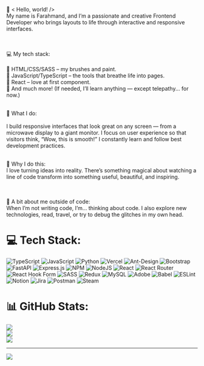 👋 < Hello, world! /><br>My name is Farahmand, and I’m a passionate and creative Frontend Developer who brings layouts to life through interactive and responsive interfaces.

<br><br>💻 My tech stack:<br><br>
🔹 HTML/CSS/SASS – my brushes and paint.<br>
🔹 JavaScript/TypeScript – the tools that breathe life into pages.<br>
🔹 React – love at first component.<br>
🔹 And much more! (If needed, I’ll learn anything — except telepathy... for now.)<br>

<br>🎨 What I do:<br><br>
I build responsive interfaces that look great on any screen — from a microwave display to a giant monitor.
I focus on user experience so that visitors think, “Wow, this is smooth!”
I constantly learn and follow best development practices.

<br>🌟 Why I do this:<br>
I love turning ideas into reality. There’s something magical about watching a line of code transform into something useful, beautiful, and inspiring.

<br><br>🌈 A bit about me outside of code:<br>
When I’m not writing code, I’m… thinking about code. I also explore new technologies, read, travel, or try to debug the glitches in my own head.


# 💻 Tech Stack:
![TypeScript](https://img.shields.io/badge/typescript-%23007ACC.svg?style=for-the-badge&logo=typescript&logoColor=white) ![JavaScript](https://img.shields.io/badge/javascript-%23323330.svg?style=for-the-badge&logo=javascript&logoColor=%23F7DF1E) ![Python](https://img.shields.io/badge/python-3670A0?style=for-the-badge&logo=python&logoColor=ffdd54) ![Vercel](https://img.shields.io/badge/vercel-%23000000.svg?style=for-the-badge&logo=vercel&logoColor=white) ![Ant-Design](https://img.shields.io/badge/-AntDesign-%230170FE?style=for-the-badge&logo=ant-design&logoColor=white) ![Bootstrap](https://img.shields.io/badge/bootstrap-%238511FA.svg?style=for-the-badge&logo=bootstrap&logoColor=white) ![FastAPI](https://img.shields.io/badge/FastAPI-005571?style=for-the-badge&logo=fastapi) ![Express.js](https://img.shields.io/badge/express.js-%23404d59.svg?style=for-the-badge&logo=express&logoColor=%2361DAFB) ![NPM](https://img.shields.io/badge/NPM-%23CB3837.svg?style=for-the-badge&logo=npm&logoColor=white) ![NodeJS](https://img.shields.io/badge/node.js-6DA55F?style=for-the-badge&logo=node.js&logoColor=white) ![React](https://img.shields.io/badge/react-%2320232a.svg?style=for-the-badge&logo=react&logoColor=%2361DAFB) ![React Router](https://img.shields.io/badge/React_Router-CA4245?style=for-the-badge&logo=react-router&logoColor=white) ![React Hook Form](https://img.shields.io/badge/React%20Hook%20Form-%23EC5990.svg?style=for-the-badge&logo=reacthookform&logoColor=white) ![SASS](https://img.shields.io/badge/SASS-hotpink.svg?style=for-the-badge&logo=SASS&logoColor=white) ![Redux](https://img.shields.io/badge/redux-%23593d88.svg?style=for-the-badge&logo=redux&logoColor=white) ![MySQL](https://img.shields.io/badge/mysql-4479A1.svg?style=for-the-badge&logo=mysql&logoColor=white) ![Adobe](https://img.shields.io/badge/adobe-%23FF0000.svg?style=for-the-badge&logo=adobe&logoColor=white) ![Babel](https://img.shields.io/badge/Babel-F9DC3e?style=for-the-badge&logo=babel&logoColor=black) ![ESLint](https://img.shields.io/badge/ESLint-4B3263?style=for-the-badge&logo=eslint&logoColor=white) ![Notion](https://img.shields.io/badge/Notion-%23000000.svg?style=for-the-badge&logo=notion&logoColor=white) ![Jira](https://img.shields.io/badge/jira-%230A0FFF.svg?style=for-the-badge&logo=jira&logoColor=white) ![Postman](https://img.shields.io/badge/Postman-FF6C37?style=for-the-badge&logo=postman&logoColor=white) ![Steam](https://img.shields.io/badge/steam-%23000000.svg?style=for-the-badge&logo=steam&logoColor=white)
# 📊 GitHub Stats:
![](https://github-readme-stats.vercel.app/api?username=Shakurzoda&theme=dark&hide_border=false&include_all_commits=true&count_private=false)<br/>
![](https://github-readme-streak-stats.herokuapp.com/?user=Shakurzoda&theme=dark&hide_border=false)<br/>
![](https://github-readme-stats.vercel.app/api/top-langs/?username=Shakurzoda&theme=dark&hide_border=false&include_all_commits=true&count_private=false&layout=compact)

---
[![](https://visitcount.itsvg.in/api?id=Shakurzoda&icon=0&color=0)](https://visitcount.itsvg.in)

<!-- Proudly created with GPRM ( https://gprm.itsvg.in ) -->

